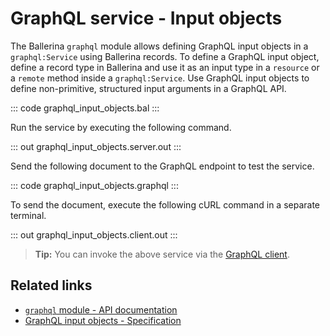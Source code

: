 # GraphQL service - Input objects

The Ballerina `graphql` module allows defining GraphQL input objects in a `graphql:Service` using Ballerina records. To define a GraphQL input object, define a record type in Ballerina and use it as an input type in a `resource` or a `remote` method inside a `graphql:Service`. Use GraphQL input objects to define non-primitive, structured input arguments in a GraphQL API.

::: code graphql_input_objects.bal :::

Run the service by executing the following command.

::: out graphql_input_objects.server.out :::

Send the following document to the GraphQL endpoint to test the service.

::: code graphql_input_objects.graphql :::

To send the document, execute the following cURL command in a separate terminal.

::: out graphql_input_objects.client.out :::

>**Tip:** You can invoke the above service via the [GraphQL client](/learn/by-example/graphql-client-query-endpoint/).

## Related links
- [`graphql` module - API documentation](https://lib.ballerina.io/ballerina/graphql/latest)
- [GraphQL input objects - Specification](/spec/graphql/#452-input-objects)
